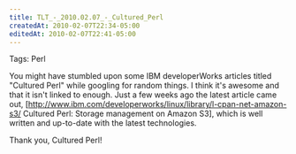 ```yaml
---
title: TLT_-_2010.02.07_-_Cultured_Perl
createdAt: 2010-02-07T22:34-05:00
editedAt: 2010-02-07T22:41-05:00
---
```


Tags: Perl

You might have stumbled upon some IBM developerWorks articles titled "Cultured Perl" while googling for random things. I think it's awesome and that it isn't linked to enough. Just a few weeks ago the latest article came out, [http://www.ibm.com/developerworks/linux/library/l-cpan-net-amazon-s3/ Cultured Perl: Storage management on Amazon S3], which is well written and up-to-date with the latest technologies.

Thank you, Cultured Perl!

